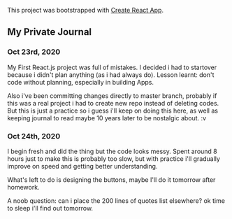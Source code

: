 This project was bootstrapped with [Create React App](https://github.com/facebook/create-react-app).

<h2>My Private Journal</h2>

<h3>Oct 23rd, 2020</h3>

My First React.js project was full of mistakes. I decided i had to startover because i didn't plan anything (as i had always do). Lesson learnt: don't code without planning, especially in building Apps.

Also i've been committing changes directly to master branch, probably if this was a real project i had to create new repo instead of deleting codes. But this is just a practice so i guess i'll keep on doing this here, as well as keeping journal to read maybe 10 years later to be nostalgic about. :v

<h3>Oct 24th, 2020</h3>

I begin fresh and did the thing but the code looks messy. Spent around 8 hours just to make this is probably too slow, but with practice i'll gradually improve on speed and getting better understanding. 

What's left to do is designing the buttons, maybe I'll do it tomorrow after homework.

A noob question: can i place the 200 lines of quotes list elsewhere? ok time to sleep i'll find out tomorrow.